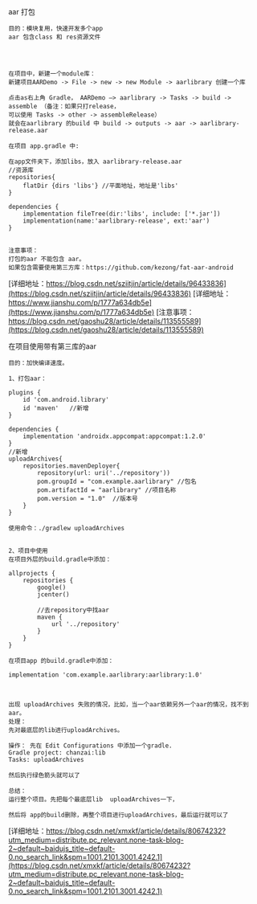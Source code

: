 

aar 打包
```
目的：模块复用，快速开发多个app
aar 包含class 和 res资源文件




在项目中，新建一个module库：
新建项目AARDemo -> File -> new -> new Module -> aarlibrary 创建一个库

点击as右上角 Gradle， AARDemo —> aarlibrary -> Tasks -> build -> assemble （备注：如果只打release，
可以使用 Tasks -> other -> assembleRelease）
就会在aarlibrary 的build 中 build -> outputs -> aar -> aarlibrary-release.aar

在项目 app.gradle 中:

在app文件夹下，添加libs，放入 aarlibrary-release.aar
//资源库
repositories{
    flatDir {dirs 'libs'} //平面地址，地址是'libs'
}

dependencies {
    implementation fileTree(dir:'libs', include: ['*.jar'])
    implementation(name:'aarlibrary-release', ext:'aar')
}


注意事项：
打包的aar 不能包含 aar。
如果包含需要使用第三方库：https://github.com/kezong/fat-aar-android

```
[详细地址：https://blog.csdn.net/sziitjin/article/details/96433836](https://blog.csdn.net/sziitjin/article/details/96433836)
[详细地址：https://www.jianshu.com/p/1777a634db5e](https://www.jianshu.com/p/1777a634db5e)
[注意事项：https://blog.csdn.net/gaoshu28/article/details/113555589](https://blog.csdn.net/gaoshu28/article/details/113555589)


在项目使用带有第三库的aar
```
目的：加快编译速度。

1、打包aar：

plugins {
    id 'com.android.library'
    id 'maven'   //新增
}

dependencies {
    implementation 'androidx.appcompat:appcompat:1.2.0'
}
//新增
uploadArchives{
    repositories.mavenDeployer{
        repository(url: uri('../repository'))
        pom.groupId = "com.example.aarlibrary" //包名
        pom.artifactId = "aarlibrary" //项目名称
        pom.version = "1.0"  //版本号
    }
}

使用命令：./gradlew uploadArchives


2、项目中使用
在项目外层的build.gradle中添加：

allprojects {
    repositories {
        google()
        jcenter()

        //去repository中找aar
        maven {
            url '../repository'
        }
    }
}

在项目app 的build.gradle中添加：

implementation 'com.example.aarlibrary:aarlibrary:1.0'



出现 uploadArchives 失败的情况，比如，当一个aar依赖另外一个aar的情况，找不到aar。
处理：
先对最底层的lib进行uploadArchives。

操作： 先在 Edit Configurations 中添加一个gradle. 
Gradle project: chanzai:lib
Tasks: uploadArchives

然后执行绿色箭头就可以了

总结：
运行整个项目。先把每个最底层lib  uploadArchives一下，

然后将 app的build删除，再整个项目进行uploadArchives，最后运行就可以了
```
[详细地址：https://blog.csdn.net/xmxkf/article/details/80674232?utm_medium=distribute.pc_relevant.none-task-blog-2~default~baidujs_title~default-0.no_search_link&spm=1001.2101.3001.4242.1](https://blog.csdn.net/xmxkf/article/details/80674232?utm_medium=distribute.pc_relevant.none-task-blog-2~default~baidujs_title~default-0.no_search_link&spm=1001.2101.3001.4242.1)